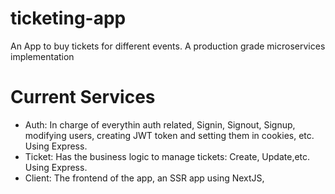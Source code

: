 # ticketing-app
An App to buy tickets for different events.
A production grade microservices implementation

# Current Services
- Auth: In charge of everythin auth related, Signin, Signout, Signup, modifying users, creating JWT token and setting them in cookies, etc. Using Express.
- Ticket: Has the business logic to manage tickets: Create, Update,etc. Using Express.
- Client: The frontend of the app, an SSR app using NextJS,
